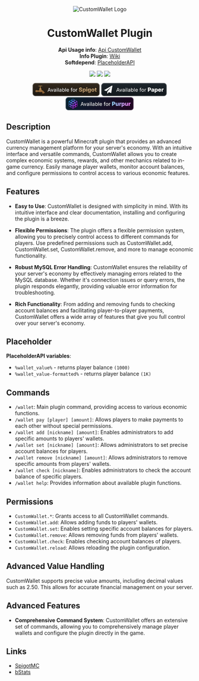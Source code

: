 <div align="center">
  
  ![CustomWallet Logo](https://imgur.com/ZzNyzrY.png)

  # CustomWallet Plugin
  **Api Usage info**: [Api CustomWallet](https://github.com/danielo535/CustomWallet/wiki/CustomWallet-Api)<br />
  **Info Plugin**: [Wiki](https://github.com/danielo535/CustomWallet/wiki)<br />
  **Softdepend**: [PlaceholderAPI](https://www.spigotmc.org/resources/placeholderapi.6245/)

  [![](https://jitpack.io/v/danielo535/CustomWallet.svg)](https://jitpack.io/#danielo535/CustomWallet)
  ![](https://img.shields.io/github/v/release/danielo535/customwallet.svg)
  ![](https://img.shields.io/github/last-commit/danielo535/customwallet.svg)

  <a href="/#"><img src="https://raw.githubusercontent.com/intergrav/devins-badges/v2/assets/compact/supported/spigot_46h.png" height="35"></a>
  <a href="/#"><img src="https://raw.githubusercontent.com/intergrav/devins-badges/v2/assets/compact/supported/paper_46h.png" height="35"></a>
  <a href="/#"><img src="https://raw.githubusercontent.com/intergrav/devins-badges/v2/assets/compact/supported/purpur_46h.png" height="35"></a>

</div>

## Description

CustomWallet is a powerful Minecraft plugin that provides an advanced currency management platform for your server's economy. 
With an intuitive interface and versatile commands, CustomWallet allows you to create complex economic systems, rewards, and other mechanics related to in-game currency. 
Easily manage player wallets, monitor account balances, and configure permissions to control access to various economic features.

## Features

- **Easy to Use**: CustomWallet is designed with simplicity in mind. With its intuitive interface and clear documentation, installing and configuring the plugin is a breeze.

- **Flexible Permissions**: The plugin offers a flexible permission system, allowing you to precisely control access to different commands for players. Use predefined permissions such as CustomWallet.add, CustomWallet.set, CustomWallet.remove, and more to manage economic functionality.

- **Robust MySQL Error Handling**: CustomWallet ensures the reliability of your server's economy by effectively managing errors related to the MySQL database. Whether it's connection issues or query errors, the plugin responds elegantly, providing valuable error information for troubleshooting.

- **Rich Functionality**: From adding and removing funds to checking account balances and facilitating player-to-player payments, CustomWallet offers a wide array of features that give you full control over your server's economy.

## Placeholder

**PlaceholderAPI variables**:
- `%wallet_value%` - returns player balance `(1000)`
- `%wallet_value-formatted%` - returns player balance `(1K)`

## Commands

- `/wallet`: Main plugin command, providing access to various economic functions.
- `/wallet pay [player] [amount]`: Allows players to make payments to each other without special permissions.
- `/wallet add [nickname] [amount]`: Enables administrators to add specific amounts to players' wallets.
- `/wallet set [nickname] [amount]`: Allows administrators to set precise account balances for players.
- `/wallet remove [nickname] [amount]`: Allows administrators to remove specific amounts from players' wallets.
- `/wallet check [nickname]`: Enables administrators to check the account balance of specific players.
- `/wallet help`: Provides information about available plugin functions.

## Permissions

- `CustomWallet.*`: Grants access to all CustomWallet commands.
- `CustomWallet.add`: Allows adding funds to players' wallets.
- `CustomWallet.set`: Enables setting specific account balances for players.
- `CustomWallet.remove`: Allows removing funds from players' wallets.
- `CustomWallet.check`: Enables checking account balances of players.
- `CustomWallet.reload`: Allows reloading the plugin configuration.

## Advanced Value Handling

CustomWallet supports precise value amounts, including decimal values such as 2.50. This allows for accurate financial management on your server.

## Advanced Features

- **Comprehensive Command System**: CustomWallet offers an extensive set of commands, allowing you to comprehensively manage player wallets and configure the plugin directly in the game.

## Links
* [SpigotMC](https://www.spigotmc.org/resources/cw-customwallet-advanced-economic-system.112339/)
* [bStats](https://bstats.org/plugin/bukkit/CustomWallet/19669)
